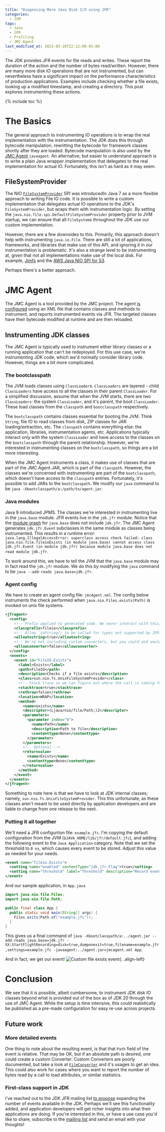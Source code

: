 ```yaml
---
title: "Diagnosing More Java Disk I/O using JFR"
categories:
  - JVM
tags:
  - Java
  - JFR
  - Profiling
  - JMC Agent
last_modified_at: 2023-03-26T22:12:00-05:00
---
```


The JDK provides JFR events for file reads and writes. These report the duration of the action and the number of bytes read/written. However, there are many more disk IO operations that are not instrumented, but can nevertheless have a significant impact on the performance characteristics of production applications. Examples include checking whether a file exists, looking up a modified timestamp, and creating a directory. This post explores instrumenting these actions.

{% include toc %}

# The Basics
The general approach to instrumenting IO operations is to wrap the real implementation with the instrumentation. The JDK does this through bytecode manipulation, rewritting the bytecode for framework classes shortly after they are loaded. Bytecode manipulation is also used by the [JMC Agent] `javaagent`. An alternative, but easier to understand approach is to write a plain Java wrapper implementation that delegates to the real implementation for actual IO. Fortunately, this isn't as hard as it may seem.

## FileSystemProvider
The NIO [`FileSystemProvider`] SPI was introducedIn Java 7 as a more flexible approach to writing File IO code. It is possible to write a custom implementation that delegates actual IO operations to the JDK's `FileSystemProvider`, but wraps them with instrumentation logic. By setting the `java.nio.file.spi.DefaultFileSystemProvider` property prior to JVM startup, we can ensure that all `FileSystem`s throughout the JDK use our custom implementation.

However, there are a few downsides to this. Primarily, this approach doesn't help with instrumenting `java.io.File`. There are still a lot of applications, frameworks, and libraries that make use of this API, and ignoring it in our instrumentation is problematic. It's also a strange level to be instrumenting at, given that not all implementations make use of the local disk. For example, [Jimfs](https://github.com/google/jimfs) and the [AWS Java NIO SPI for S3](https://github.com/awslabs/aws-java-nio-spi-for-s3).

Perhaps there's a better approach.

# JMC Agent
The JMC Agent is a tool provided by the JMC project. The agent [is configured](https://developers.redhat.com/blog/2020/10/29/collect-jdk-flight-recorder-events-at-runtime-with-jmc-agent#introduction_to_the_jmc_agent_plugin) using an XML file that contains classes and methods to instrument, and reports instrumented events via JFR. The targeted classes have their bytecode modified at runtime and are then reloaded.

## Instrumenting JDK classes
The JMC Agent is typically used to instrument either library classes or a running application that can't be redeployed. For this use case, we're instrumenting JDK code, which we'd normally consider library code. However, things are a bit more complicated.

### The bootclasspath
The JVM loads classes using `ClassLoader`s. `ClassLoaders` are layered - child `ClassLoaders` have access to all the classes in their parent `ClassLoader`. For a simplified discussion, assume that when the JVM starts, there are two `ClassLoaders`: the system `ClassLoader`, and it's parent, the boot `ClassLoader`. These load classes from the `classpath` and `bootclasspath` respectively.

The `bootclasspath` contains classes essential for booting the JVM. Think `String`, file IO to read classes from disk, ZIP classes for JAR loading/extraction, etc. The `classpath` contains everything else: the application, libraries, instrumentation agents, etc. Applications typically interact only with the system `ClassLoader` and have access to the classes on the `bootclasspath` through the parent relationship. However, we're interested in instrumenting classes on the `bootclasspath`, so things are a bit more interesting.

When the JMC Agent instruments a class, it makes use of classes that are part of the JMC Agent JAR, which is part of the `classpath`. However, the classes we're concerned with instrumenting are part of the `bootclasspath`, which doesn't have access to the `classpath` entries. Fortunately, it's possible to add JARs to the `bootclasspath`. We modify our `java` command to be `java -Xbootclasspath/a:/path/to/agent.jar`.

### Java modules
Java 9 introduced JPMS. The classes we're interested in instrumenting live in the `java.base` module. JFR events live in the `jdk.jfr` module. Notice that the [module graph](https://docs.oracle.com/en/java/javase/20/docs/api/java.base/module-summary.html) for `java.base` does not include `jdk.jfr`. The JMC Agent generates `jdk.jfr.Event` subclasses in the same module as classes being instrumented. This results in a runtime error: `java.lang.IllegalAccessError: superclass access check failed: class java.nio.file.fileioExists (in module java.base) cannot access class jdk.jfr.Event (in module jdk.jfr) because module java.base does not read module jdk.jfr`.

To work around this, we have to tell the JVM that the `java.base` module may in fact read the `jdk.jfr` module. We do this by modifying the `java` command to be `java --add-reads java.base=jdk.jfr`.

### Agent config
We have to create an agent config file: `jmcAgent.xml`. The config below instruments the check performed when `java.nio.Files.exists(Path)` is invoked on unix file systems.
```xml
<jfragent>
  <config>
    <!-- Prefix applied to generated code. We never interact with this; it's just for uniqueness. -->
    <classprefix>fileio</classprefix>
    <!-- Allow `toString() to be called for types not supported by JFR. -->
    <allowtostring>true</allowtostring>
    <!-- We're not including custom converters, but you could and would set this to true -->
    <allowconverter>false</allowconverter>
  </config>
  <events>
    <event id="FileIO.Exists">
      <label>Exists</label>
      <path>FileIO</path>
      <description>Checks if a file exists</description>
      <class>sun.nio.fs.UnixFileSystemProvider</class>
      <!-- Stack trace so we can figure out where the call is coming from -->
      <stacktrace>true</stacktrace>
      <rethrow>false</rethrow>
      <location>WRAP</location>
      <method>
        <name>exists</name>
        <descriptor>(Ljava/nio/file/Path;)Z</descriptor>
        <parameters>
          <parameter index="0">
            <name>Path</name>
            <description>Path to file</description>
            <contenttype>None</contenttype>
          </parameter>
        </parameters>
        <!-- Optional -->
        <returnvalue>
          <name>Exists</name>
          <contenttype>None</contenttype>
        </returnvalue>
      </method>
    </event>
  </events>
</jfragent>
```

Something to note here is that we have to look at JDK internal classes; namely, `sun.nio.fs.UnixFileSystemProvider`. This this unfortunate, as these classes aren't meant to be used directly by application developers and are liable to change from one release to the next.

### Putting it all together
We'll need a JFR configurtion file: `example.jfc`. I'm copying the default configuration from the JVM (`$JAVA_HOME/lib/jfr/default.jfc`), and adding the following event to the `Java Application` category. Note that we set the threshold to `0 ns`, which causes every event to be stored. Adjust this value as needed for your needs.
```xml
<event name="fileio.Exists">
  <setting name="enabled" contentType="jdk.jfr.Flag">true</setting>
  <setting name="threshold" label="Threshold" description="Record event with duration above or equal to threshold" contentType="jdk.jfr.Timespan">0 ns</setting>
</event>
```

And our sample application, in `App.java`
```java
import java.nio.file.Files;
import java.nio.file.Path;

public final class App {
  public static void main(String[] args) {
    Files.exits(Path.of("example.jfc"));
  }
}
```

This gives us a final command of
`java -Xbootclasspath/a:../agent.jar --add-reads java.base=jdk.jfr -XX:StartFlightRecording=disk=true,dumponexit=true,filename=example.jfr,settings=example.jfc -javaagent:../agent.jar=jmcagent.xml App`.

And in fact, we get our event!
![Custom file exists event](/images/diagnosing_disk_io_result.png){: .align-left}

# Conclusion
We see that it is possible, albeit cumbersome, to instrument JDK disk IO classes beyond what is provided out of the box as of JDK 20 through the use of JMC Agent. While the setup is time intensive, this could realistically be published as a pre-made configuration for easy re-use across projects.

## Future work
### More detailed events
One thing to note about the resulting event, is that that `Path` field of the event is relative. That may be OK, but if an absolute path is desired, one could create a custom Converter. Custom Converters are poorly documented, but take a look at [`FileConverter`](https://github.com/openjdk/jmc/blob/master/agent/src/main/java/org/openjdk/jmc/agent/converters/FileConverter.java) and it's usages to get an  idea. This could also work for cases where you want to report the number of bytes read by a call to load attributes, or similar statistics.

### First-class support in JDK
I've reached out to the JDK JFR mailing list [to propose](https://mail.openjdk.org/pipermail/hotspot-jfr-dev/2023-March/004816.html) expanding the number of events available in the JDK. Perhaps we'll see this functionality added, and application developers will get richer insights into what their applications are doing. If you're interested in this, or have a use case you'd like to share, subscribe to the [mailing list](https://mail.openjdk.org/mailman/listinfo/hotspot-jfr-dev) and send an email with your thoughts!

[`FileSystemProvider`]: https://docs.oracle.com/en/java/javase/20/docs/api/java.base/java/nio/file/spi/FileSystemProvider.html
[JMC Agent]: https://github.com/openjdk/jmc/blob/master/agent/README.md

